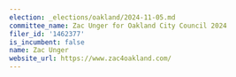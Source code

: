 ```yaml
---
election: _elections/oakland/2024-11-05.md
committee_name: Zac Unger for Oakland City Council 2024
filer_id: '1462377'
is_incumbent: false
name: Zac Unger
website_url: https://www.zac4oakland.com/
---
```

